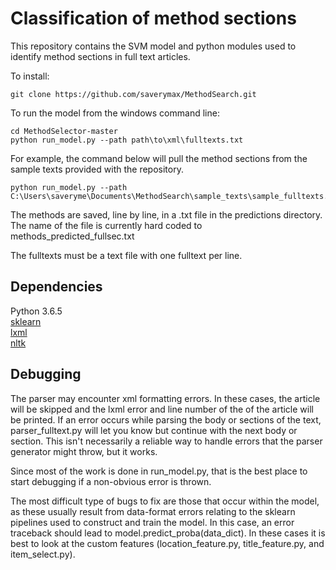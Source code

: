 # Classification of method sections

This repository contains the SVM model and python modules used to identify method sections in full text articles.


To install:
```
git clone https://github.com/saverymax/MethodSearch.git
```

To run the model from the windows command line:
```
cd MethodSelector-master
python run_model.py --path path\to\xml\fulltexts.txt

```

For example, the command below will pull the method sections from the sample texts provided with the repository.
```
python run_model.py --path C:\Users\saveryme\Documents\MethodSearch\sample_texts\sample_fulltexts.txt
```
The methods are saved, line by line, in a .txt file in the predictions directory. The name of the file is currently
hard coded to methods_predicted_fullsec.txt

The fulltexts must be a text file with one fulltext per line.

## Dependencies

Python 3.6.5<br>
[sklearn](http://scikit-learn.org/stable/install.html)<br>
[lxml](https://lxml.de/installation.html)<br>
[nltk](http://www.nltk.org/install.html)<br>

## Debugging

The parser may encounter xml formatting errors. In these cases, the article will be skipped and the lxml error and line number of the of the article will be printed. If an error occurs while parsing the body or sections of the text, parser_fulltext.py will let you know but continue with the next body or section. This isn't necessarily a
reliable way to handle errors that the parser generator might throw, but it works.

Since most of the work is done in run_model.py, that is the best place to start debugging
if a non-obvious error is thrown.

The most difficult type of bugs to fix are those that occur within the model, as these usually result from data-format errors relating to the sklearn pipelines used to construct and train the model. In this case, an error traceback should lead to model.predict_proba(data_dict). In these cases it is best to look at the custom features (location_feature.py, title_feature.py, and item_select.py).
